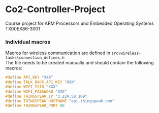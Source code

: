 # Co2-Controller-Project
 Course project for ARM Processors and Embedded Operating Systems TX00EX86-3001


### Individual macros
Macros for wireless communication are defined in `src\wireless-tasks\connection_defines.h`<br>
The file needs to be created manually and should contain the following macros:<br>
```c
#define API_KEY "XXX"
#define TALK_BACK_API_KEY "XXX"
#define WIFI_SSID "XXX"
#define WIFI_PASSWORD "XXX"
#define THINGSPEAK_IP "3.224.58.169"
#define THINGSPEAK_HOSTNAME "api.thingspeak.com"
#define THINGSPEAK_PORT 80
```